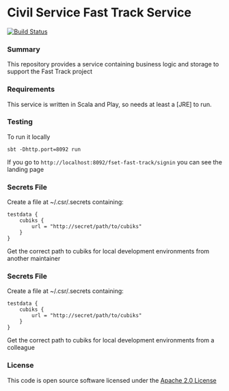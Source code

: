 # Civil Service Fast Track Service

[![Build Status](https://travis-ci.org/hmrc/fset-fasttrack.svg?branch=fset-580-run-integration-tests)](https://travis-ci.org/hmrc/fset-fasttrack)

### Summary
This repository provides a service containing business logic and storage to support the Fast Track project

### Requirements
This service is written in Scala and Play, so needs at least a [JRE] to run.

### Testing
To run it locally
	
	sbt -Dhttp.port=8092 run
	

If you go to `http://localhost:8092/fset-fast-track/signin` you can see the landing page

### Secrets File

Create a file at ~/.csr/.secrets containing:

    testdata {
        cubiks {
            url = "http://secret/path/to/cubiks"
        }
    }

Get the correct path to cubiks for local development environments from another maintainer

### Secrets File

Create a file at ~/.csr/.secrets containing:

    testdata {
        cubiks {
            url = "http://secret/path/to/cubiks"
        }
    }

Get the correct path to cubiks for local development environments from a colleague

### License

This code is open source software licensed under the [Apache 2.0 License]("http://www.apache.org/licenses/LICENSE-2.0.html")
